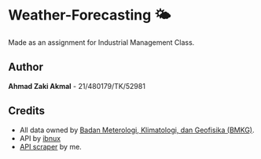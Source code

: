 # Weather-Forecasting 🌤️

Made as an assignment for Industrial Management Class.

## Author
**Ahmad Zaki Akmal** - 21/480179/TK/52981

## Credits
- All data owned by [Badan Meterologi, Klimatologi, dan Geofisika (BMKG)](https://bmkg.go.id).
- API by [ibnux](https://github.com/ibnux)
- [API scraper](https://github.com/ahmadzaki2975/ETL-Pipeline) by me.